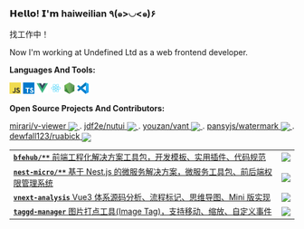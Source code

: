 ### 𝗛𝗲𝗹𝗹𝗼! 𝗜'𝗺 haiweilian ٩(๑>◡<๑)۶

找工作中！

Now I'm working at Undefined Ltd as a web frontend developer.

**Languages And Tools:**

<code><img height="20" src="https://raw.githubusercontent.com/github/explore/80688e429a7d4ef2fca1e82350fe8e3517d3494d/topics/javascript/javascript.png"></code>
<code><img height="20" src="https://raw.githubusercontent.com/github/explore/80688e429a7d4ef2fca1e82350fe8e3517d3494d/topics/typescript/typescript.png"></code>
<code><img height="20" src="https://raw.githubusercontent.com/github/explore/80688e429a7d4ef2fca1e82350fe8e3517d3494d/topics/vue/vue.png"></code>
<code><img height="20" src="https://raw.githubusercontent.com/github/explore/80688e429a7d4ef2fca1e82350fe8e3517d3494d/topics/react/react.png"></code>
<code><img height="20" src="https://raw.githubusercontent.com/github/explore/80688e429a7d4ef2fca1e82350fe8e3517d3494d/topics/nodejs/nodejs.png"></code>
<code><img height="20" src="https://raw.githubusercontent.com/github/explore/bbd48b997e8d0bef63f676eca4da5e1f76487b56/topics/visual-studio-code/visual-studio-code.png"></code>

**Open Source Projects And Contributors:**

<p align="left">
  <a href="https://github.com/mirari/v-viewer/pulls?q=author%3Ahaiweilian">
    <span>mirari/v-viewer</span>
    <img src="https://img.shields.io/github/stars/mirari/v-viewer" height="18" align="center" />
  </a> .
  <a href="https://github.com/jdf2e/nutui/pulls?q=author%3Ahaiweilian">
    <span>jdf2e/nutui</span>
    <img src="https://img.shields.io/github/stars/jdf2e/nutui" height="18" align="center" />
  </a> .
  <a href="https://github.com/youzan/vant/pulls?q=author%3Ahaiweilian">
    <span>youzan/vant</span>
    <img src="https://img.shields.io/github/stars/youzan/vant" height="18" align="center" />
  </a> .
  <a href="https://github.com/pansyjs/watermark/pulls?q=author%3Ahaiweilian">
    <span>pansyjs/watermark</span>
    <img src="https://img.shields.io/github/stars/pansyjs/watermark" height="18" align="center" />
  </a> .
  <a href="https://github.com/dewfall123/ruabick/pulls?q=author%3Ahaiweilian">
    <span>dewfall123/ruabick</span>
    <img src="https://img.shields.io/github/stars/dewfall123/ruabick" height="18" align="center" />
  </a>
</p>

<table>
  <tr>
    <td>
      <a href="https://github.com/bfehub">
        <code><strong>bfehub/**</strong></code>
        <span>前端工程化解决方案工具包，开发模板、实用插件、代码规范</span>
      </a>
    </td>
    <td>
      <img src="https://img.shields.io/github/stars/bfehub?style=social" height="22" align="center" />
    </td>
  </tr>
  <tr>
    <td>
      <a href="https://github.com/nest-micro">
        <code><strong>nest-micro/**</strong></code>
        <span>基于 Nest.js 的微服务解决方案，微服务工具包、前后端权限管理系统</span>
      </a>
    </td>
    <td>
      <img src="https://img.shields.io/github/stars/nest-micro?style=social" height="22" align="center" />
    </td>
  </tr>
  <tr>
    <td>
      <a href="https://github.com/haiweilian/vnext-analysis">
        <code><strong>vnext-analysis</strong></code>
        <span>Vue3 体系源码分析、流程标记、思维导图、Mini 版实现</span>
      </a>
    </td>
    <td>
      <img src="https://img.shields.io/github/stars/haiweilian/vnext-analysis?style=social" height="22" align="center" />
    </td>
  </tr>
  <tr>
    <td>
      <a href="https://github.com/haiweilian/taggd-manager">
        <code><strong>taggd-manager</strong></code>
        <span>图片打点工具(Image Tag)，支持移动、缩放、自定义事件</span>
      </a>
    </td>
    <td>
      <img src="https://img.shields.io/github/stars/haiweilian/taggd-manager?style=social" height="22" align="center" />
    </td>
  </tr>
</table>

<!-- ![haiweilian's github stats](https://github-readme-stats.vercel.app/api?username=haiweilian&show_icons=true&theme=tokyonight) -->
